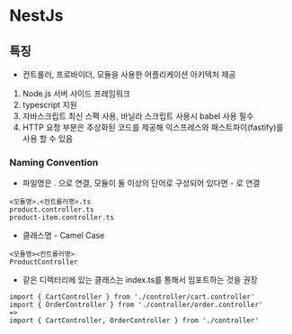 
# NestJs
## 특징 
* 컨트롤러, 프로바이더, 모듈을 사용한 어플리케이션 아키텍처 제공
1. Node.js 서버 사이드 프레임워크
2. typescript 지원
3. 자바스크립트 최신 스펙 사용, 바닐라 스크립트 사용시 babel 사용 필수
4. HTTP 요청 부분은 추상화된 코드를 제공해 익스프레스와 패스트파이(fastify)를 사용 할 수 있음

### Naming Convention
* 파일명은 . 으로 연결, 모듈이 둘 이상의 단어로 구성되어 있다면 - 로 연결
```
<모듈명>.<컨트롤러명>.ts
product.controller.ts
product-item.controller.ts
```

* 클래스명 - Camel Case
```
<모듈명><컨트롤러명>
ProductController
```
* 같은 디렉터리에 있는 클래스는 index.ts를 통해서 임포트하는 것을 권장
```
import { CartController } from './controller/cart.controller'
import { OrderController } from './controller/order.controller'
=> 
import { CartController, OrderController } from './controller'
```
